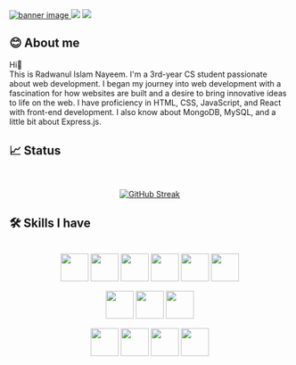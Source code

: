 <a href="https://www.linkedin.com/in/radwanul-islam-nayeem/">
<img src="https://github.com/paradox-99/paradox-99/assets/103718355/0e7a0e24-58dc-446c-8240-8b0d1f5ea246" alt="banner image">
</a>
<a href="https://www.linkedin.com/in/radwanul-islam-nayeem/" ><img src="https://img.shields.io/badge/Linkedin-%230077B5?style=for-the-badge"></a>
<a href="https://www.facebook.com/mdnayeem.islam.106/" ><img src="https://img.shields.io/badge/Facebook-blue?style=for-the-badge"></a>

## 😊 About me
<p>
  Hi👋<br>
  This is Radwanul Islam Nayeem. I'm a 3rd-year CS student passionate about web development. I began my journey into web development with a fascination for how websites are built and a desire to bring innovative ideas to life on the web. I have proficiency in HTML, CSS, JavaScript, and React with front-end development. I also know about MongoDB, MySQL, and a little bit about Express.js. 
</p>

## :chart_with_upwards_trend: Status
<br />
<p align="center">
 <a href="https://git.io/streak-stats"><img src="https://streak-stats.demolab.com?user=paradox-99&theme=gruvbox-duo&hide_border=true&border_radius=6&card_width=700" alt="GitHub Streak" /></a>
</p>

## 🛠️ Skills I have
<p align="center"><br>
<img src="https://github.com/paradox-99/paradox-99/assets/103718355/292de889-91af-434c-b0cb-05c5ad15f67f" width=50px >
<img src="https://github.com/paradox-99/paradox-99/assets/103718355/cee151e3-71c9-4d31-9399-244a9472df4a" width=50px >
<img src="https://github.com/paradox-99/paradox-99/assets/103718355/02cef1a5-4ef2-4204-b0e9-1001ccd2deaf" width=50px >
<img src="https://github.com/paradox-99/paradox-99/assets/103718355/1969f8eb-b63a-4a00-8429-ec2b0f2bf213" width=50px >
<img src="https://github.com/paradox-99/paradox-99/assets/103718355/b069cccc-ffd0-4646-a26c-37952d993860" width=50px >
<img src="https://github.com/paradox-99/paradox-99/assets/103718355/dbb253e5-66ac-4da5-bcf7-68ea24aff710" width=50px >
</p>
<p align="center">
<img src="https://github.com/paradox-99/paradox-99/assets/103718355/8da6b1ae-68ec-4505-9077-ff3603ea71da" width=50px >
<img src="https://github.com/paradox-99/paradox-99/assets/103718355/12977e13-8cba-4d05-a579-b53499df6526" width=50px >
<img src="https://github.com/paradox-99/paradox-99/assets/103718355/6950eca5-d02c-4e16-bb5d-99b83818514a" width=50px >
    </p>
    <p align="center">
<img src="https://github.com/paradox-99/paradox-99/assets/103718355/8e9a647c-b98b-4aa9-92e8-3c9cc1aac8c1" width=50px >
<img src="https://github.com/paradox-99/paradox-99/assets/103718355/ba53c01c-1234-44a6-9c5c-9352ceba2863" width=50px >
<img src="https://github.com/paradox-99/paradox-99/assets/103718355/590c2bf5-f173-4096-942d-13a66be40ad2" width=50px >
<img src="https://github.com/paradox-99/paradox-99/assets/103718355/0607db15-f358-47d2-b070-13cd66475f1f" width=50px >
</p>


<!--
**paradox-99/paradox-99** is a ✨ _special_ ✨ repository because its `README.md` (this file) appears on your GitHub profile.

Here are some ideas to get you started:

- 🔭 I’m currently working on ...
- 🌱 I’m currently learning ...
- 👯 I’m looking to collaborate on ...
- 🤔 I’m looking for help with ...
- 💬 Ask me about ...
- 📫 How to reach me: ...
- 😄 Pronouns: ...
- ⚡ Fun fact: ...
-->
